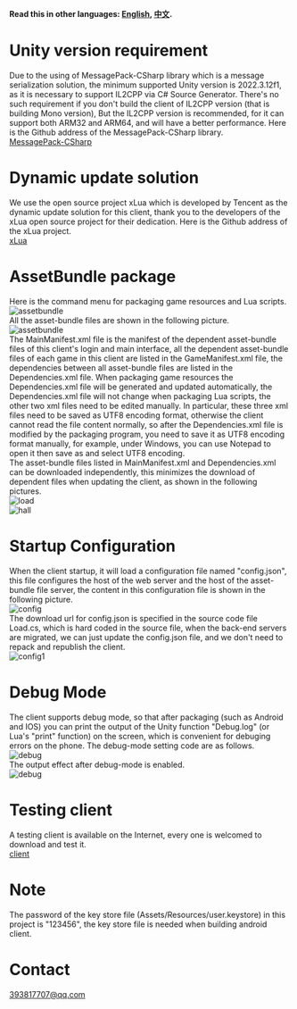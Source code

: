 **Read this in other languages: [English](README.MD), [中文](README_ZH.MD).**

# Unity version requirement
Due to the using of MessagePack-CSharp library which is a message serialization solution, the minimum supported Unity version is 2022.3.12f1, as it is necessary to support IL2CPP via C# Source Generator. There's no such requirement if you don't build the client of IL2CPP version (that is building Mono version), But the IL2CPP version is recommended, for it can support both ARM32 and ARM64, and will have a better performance. Here is the Github address of the MessagePack-CSharp library.\
[MessagePack-CSharp](https://github.com/MessagePack-CSharp/MessagePack-CSharp#unity-support)

# Dynamic update solution
We use the open source project xLua which is developed by Tencent as the dynamic update solution for this client, thank you to the developers of the xLua open source project for their dedication. Here is the Github address of the xLua project.\
[xLua](https://github.com/Tencent/xLua)

# AssetBundle package
Here is the command menu for packaging game resources and Lua scripts.\
![assetbundle](https://gitee.com/friedrich-hegel/data/raw/master/ab.png)\
All the asset-bundle files are shown in the following picture.\
![assetbundle](https://gitee.com/friedrich-hegel/data/raw/master/ab-list.png)\
The MainManifest.xml file is the manifest of the dependent asset-bundle files of this client's login and main interface, all the dependent asset-bundle files of each game in this client are listed in the GameManifest.xml file, the dependencies between all asset-bundle files are listed in the Dependencies.xml file. When packaging game resources the Dependencies.xml file will be generated and updated automatically, the Dependencies.xml file will not change when packaging Lua scripts, the other two xml files need to be edited manually. In particular, these three xml files need to be saved as UTF8 encoding format, otherwise the client cannot read the file content normally, so after the Dependencies.xml file is modified by the packaging program, you need to save it as UTF8 encoding format manually, for example, under Windows, you can use Notepad to open it then save as and select UTF8 encoding.\
The asset-bundle files listed in MainManifest.xml and Dependencies.xml can be downloaded independently, this minimizes the download of dependent files when updating the client, as shown in the following pictures.\
![load](https://gitee.com/friedrich-hegel/data/raw/master/load.png)\
![hall](https://gitee.com/friedrich-hegel/data/raw/master/hall.png)

# Startup Configuration
When the client startup, it will load a configuration file named "config.json", this file configures the host of the web server and the host of the asset-bundle file server, the content in this configuration file is shown in the following picture.\
![config](https://gitee.com/friedrich-hegel/data/raw/master/config.png)\
The download url for config.json is specified in the source code file Load.cs, which is hard coded in the source file, when the back-end servers are migrated, we can just update the config.json file, and we don't need to repack and republish the client. \
![config1](https://gitee.com/friedrich-hegel/data/raw/master/config1.png)

# Debug Mode
The client supports debug mode, so that after packaging (such as Android and IOS) you can print the output of the Unity function "Debug.log" (or Lua's "print" function) on the screen, which is convenient for debuging errors on the phone. The debug-mode setting code are as follows.\
![debug](https://gitee.com/friedrich-hegel/data/raw/master/debug.png)\
The output effect after debug-mode is enabled.\
![debug](https://gitee.com/friedrich-hegel/data/raw/master/debug1.png)

# Testing client
A testing client is available on the Internet, every one is welcomed to download and test it.\
[client](http://106.13.15.226:8896/download)

# Note
The password of the key store file (Assets/Resources/user.keystore) in this project is "123456", the key store file is needed when building android client.

# Contact
393817707@qq.com